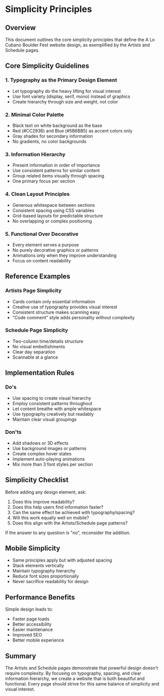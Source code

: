 # Simplicity Principles

## Overview

This document outlines the core simplicity principles that define the A Lo Cubano Boulder Fest website design, as exemplified by the Artists and Schedule pages.

## Core Simplicity Guidelines

### 1. Typography as the Primary Design Element

- Let typography do the heavy lifting for visual interest
- Use font variety (display, serif, mono) instead of graphics
- Create hierarchy through size and weight, not color

### 2. Minimal Color Palette

- Black text on white background as the base
- Red (#CC2936) and Blue (#5B6BB5) as accent colors only
- Gray shades for secondary information
- No gradients, no color backgrounds

### 3. Information Hierarchy

- Present information in order of importance
- Use consistent patterns for similar content
- Group related items visually through spacing
- One primary focus per section

### 4. Clean Layout Principles

- Generous whitespace between sections
- Consistent spacing using CSS variables
- Grid-based layouts for predictable structure
- No overlapping or complex positioning

### 5. Functional Over Decorative

- Every element serves a purpose
- No purely decorative graphics or patterns
- Animations only when they improve understanding
- Focus on content readability

## Reference Examples

### Artists Page Simplicity

- Cards contain only essential information
- Creative use of typography provides visual interest
- Consistent structure makes scanning easy
- "Code comment" style adds personality without complexity

### Schedule Page Simplicity

- Two-column time/details structure
- No visual embellishments
- Clear day separation
- Scannable at a glance

## Implementation Rules

### Do's

- Use spacing to create visual hierarchy
- Employ consistent patterns throughout
- Let content breathe with ample whitespace
- Use typography creatively but readably
- Maintain clear visual groupings

### Don'ts

- Add shadows or 3D effects
- Use background images or patterns
- Create complex hover states
- Implement auto-playing animations
- Mix more than 3 font styles per section

## Simplicity Checklist

Before adding any design element, ask:

1. Does this improve readability?
2. Does this help users find information faster?
3. Can the same effect be achieved with typography/spacing?
4. Will this work equally well on mobile?
5. Does this align with the Artists/Schedule page patterns?

If the answer to any question is "no", reconsider the addition.

## Mobile Simplicity

- Same principles apply but with adjusted spacing
- Stack elements vertically
- Maintain typography hierarchy
- Reduce font sizes proportionally
- Never sacrifice readability for design

## Performance Benefits

Simple design leads to:

- Faster page loads
- Better accessibility
- Easier maintenance
- Improved SEO
- Better mobile experience

## Summary

The Artists and Schedule pages demonstrate that powerful design doesn't require complexity. By focusing on typography, spacing, and clear information hierarchy, we create a website that is both beautiful and functional. Every page should strive for this same balance of simplicity and visual interest.
